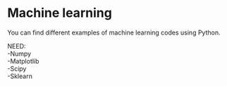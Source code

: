 # Machine learning

You can find different examples of machine learning codes using Python.


NEED:  
-Numpy  
-Matplotlib  
-Scipy  
-Sklearn  

